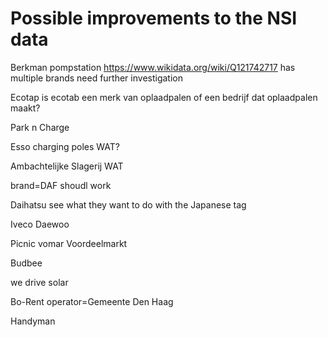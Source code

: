
# Possible improvements to the NSI data

Berkman pompstation
<https://www.wikidata.org/wiki/Q121742717>
has multiple brands need further investigation

Ecotap
is ecotab een merk van oplaadpalen of een bedrijf dat oplaadpalen maakt?

Park n Charge

Esso charging poles
WAT?

Ambachtelijke Slagerij
WAT

brand=DAF
shoudl work

Daihatsu
see what they want to do with the Japanese tag

Iveco
Daewoo

Picnic
vomar Voordeelmarkt

Budbee

we drive solar

Bo-Rent
operator=Gemeente Den Haag


Handyman
